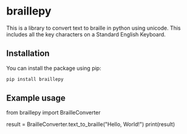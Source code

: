 # braillepy

This is a library to convert text to braille in python using unicode. This includes all the key characters on a Standard English Keyboard.

## Installation

You can install the package using pip:

```bash
pip install braillepy
```

## Example usage

from braillepy import BrailleConverter

result = BrailleConverter.text_to_braille("Hello, World!")
print(result)
